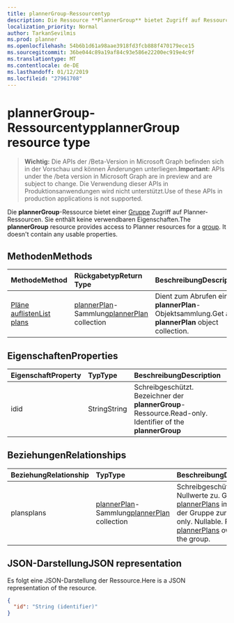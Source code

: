 ```yaml
---
title: plannerGroup-Ressourcentyp
description: Die Ressource **PlannerGroup** bietet Zugriff auf Ressourcen Planner für eine Gruppe. Es enthält keine verwendbaren Eigenschaften.
localization_priority: Normal
author: TarkanSevilmis
ms.prod: planner
ms.openlocfilehash: 54b6b1d61a98aae3918fd3fcb888f470179ece15
ms.sourcegitcommit: 36be044c89a19af84c93e586e22200ec919e4c9f
ms.translationtype: MT
ms.contentlocale: de-DE
ms.lasthandoff: 01/12/2019
ms.locfileid: "27961708"
---
```

# <a name="plannergroup-resource-type"></a><span data-ttu-id="734e9-104">plannerGroup-Ressourcentyp</span><span class="sxs-lookup"><span data-stu-id="734e9-104">plannerGroup resource type</span></span>

> <span data-ttu-id="734e9-105">**Wichtig:** Die APIs der /Beta-Version in Microsoft Graph befinden sich in der Vorschau und können Änderungen unterliegen.</span><span class="sxs-lookup"><span data-stu-id="734e9-105">**Important:** APIs under the /beta version in Microsoft Graph are in preview and are subject to change.</span></span> <span data-ttu-id="734e9-106">Die Verwendung dieser APIs in Produktionsanwendungen wird nicht unterstützt.</span><span class="sxs-lookup"><span data-stu-id="734e9-106">Use of these APIs in production applications is not supported.</span></span>

<span data-ttu-id="734e9-p103">Die **plannerGroup**-Ressource bietet einer [Gruppe](group.md) Zugriff auf Planner-Ressourcen. Sie enthält keine verwendbaren Eigenschaften.</span><span class="sxs-lookup"><span data-stu-id="734e9-p103">The **plannerGroup** resource provides access to Planner resources for a [group](group.md). It doesn't contain any usable properties.</span></span>

## <a name="methods"></a><span data-ttu-id="734e9-109">Methoden</span><span class="sxs-lookup"><span data-stu-id="734e9-109">Methods</span></span>

| <span data-ttu-id="734e9-110">Methode</span><span class="sxs-lookup"><span data-stu-id="734e9-110">Method</span></span>           | <span data-ttu-id="734e9-111">Rückgabetyp</span><span class="sxs-lookup"><span data-stu-id="734e9-111">Return Type</span></span>    |<span data-ttu-id="734e9-112">Beschreibung</span><span class="sxs-lookup"><span data-stu-id="734e9-112">Description</span></span>|
|:---------------|:--------|:----------|
|[<span data-ttu-id="734e9-113">Pläne auflisten</span><span class="sxs-lookup"><span data-stu-id="734e9-113">List plans</span></span>](../api/plannergroup-list-plans.md) |<span data-ttu-id="734e9-114">[plannerPlan](plannerplan.md)-Sammlung</span><span class="sxs-lookup"><span data-stu-id="734e9-114">[plannerPlan](plannerplan.md) collection</span></span>| <span data-ttu-id="734e9-115">Dient zum Abrufen einer **plannerPlan**-Objektsammlung.</span><span class="sxs-lookup"><span data-stu-id="734e9-115">Get a **plannerPlan** object collection.</span></span>|

## <a name="properties"></a><span data-ttu-id="734e9-116">Eigenschaften</span><span class="sxs-lookup"><span data-stu-id="734e9-116">Properties</span></span>
| <span data-ttu-id="734e9-117">Eigenschaft</span><span class="sxs-lookup"><span data-stu-id="734e9-117">Property</span></span>     | <span data-ttu-id="734e9-118">Typ</span><span class="sxs-lookup"><span data-stu-id="734e9-118">Type</span></span>   |<span data-ttu-id="734e9-119">Beschreibung</span><span class="sxs-lookup"><span data-stu-id="734e9-119">Description</span></span>|
|:---------------|:--------|:----------|
|<span data-ttu-id="734e9-120">id</span><span class="sxs-lookup"><span data-stu-id="734e9-120">id</span></span>|<span data-ttu-id="734e9-121">String</span><span class="sxs-lookup"><span data-stu-id="734e9-121">String</span></span>| <span data-ttu-id="734e9-p104">Schreibgeschützt. Bezeichner der **plannerGroup**-Ressource.</span><span class="sxs-lookup"><span data-stu-id="734e9-p104">Read-only. Identifier of the **plannerGroup**</span></span>|

## <a name="relationships"></a><span data-ttu-id="734e9-124">Beziehungen</span><span class="sxs-lookup"><span data-stu-id="734e9-124">Relationships</span></span>
| <span data-ttu-id="734e9-125">Beziehung</span><span class="sxs-lookup"><span data-stu-id="734e9-125">Relationship</span></span> | <span data-ttu-id="734e9-126">Typ</span><span class="sxs-lookup"><span data-stu-id="734e9-126">Type</span></span>   |<span data-ttu-id="734e9-127">Beschreibung</span><span class="sxs-lookup"><span data-stu-id="734e9-127">Description</span></span>|
|:---------------|:--------|:----------|
|<span data-ttu-id="734e9-128">plans</span><span class="sxs-lookup"><span data-stu-id="734e9-128">plans</span></span>|<span data-ttu-id="734e9-129">[plannerPlan](plannerplan.md)-Sammlung</span><span class="sxs-lookup"><span data-stu-id="734e9-129">[plannerPlan](plannerplan.md) collection</span></span>| <span data-ttu-id="734e9-p105">Schreibgeschützt. Lässt Nullwerte zu. Gibt die [plannerPlans](plannerplan.md) im Besitz der Gruppe zurück.</span><span class="sxs-lookup"><span data-stu-id="734e9-p105">Read-only. Nullable. Returns the [plannerPlans](plannerplan.md) owned by the group.</span></span>|

## <a name="json-representation"></a><span data-ttu-id="734e9-133">JSON-Darstellung</span><span class="sxs-lookup"><span data-stu-id="734e9-133">JSON representation</span></span>
<span data-ttu-id="734e9-134">Es folgt eine JSON-Darstellung der Ressource.</span><span class="sxs-lookup"><span data-stu-id="734e9-134">Here is a JSON representation of the resource.</span></span>

<!-- {
  "blockType": "resource",
  "optionalProperties": [

  ],
  "@odata.type": "microsoft.graph.plannerGroup"
}-->

```json
{
  "id": "String (identifier)"
}

```

<!-- uuid: 8fcb5dbc-d5aa-4681-8e31-b001d5168d79
2015-10-25 14:57:30 UTC -->
<!-- {
  "type": "#page.annotation",
  "description": "plannerGroup resource",
  "keywords": "",
  "section": "documentation",
  "tocPath": ""
}-->
